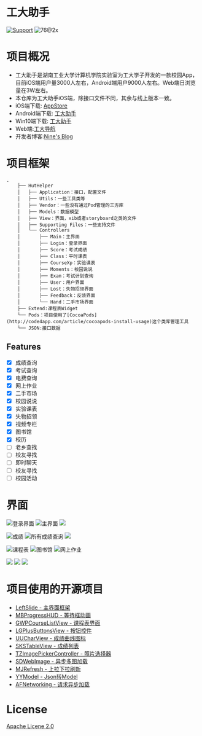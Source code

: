 # 工大助手
[![Support](https://img.shields.io/badge/support-iOS%208%2B%20-blue.svg?style=flat)](https://www.apple.com/nl/ios/)
![76@2x](http://img.wxz.name/76@2x-1.png)

# 项目概况
- 工大助手是湖南工业大学计算机学院实验室为工大学子开发的一款校园App，目前iOS端用户量3000人左右，Android端用户9000人左右。Web端日浏览量在3W左右。
- 本仓库为工大助手iOS端，除接口文件不同，其余与线上版本一致。
- iOS端下载: [AppStore](https://itunes.apple.com/cn/app/gong-da-zhu-shou-hu-nan-gong/id1164848835)
- Android端下载: [工大助手](http://hugongda.top:8888/res/app/)
- Win10端下载: [工大助手](http://hugongda.top:8888/res/app/)
- Web端:[工大导航](http://hugongda.top:8888/)
- 开发者博客:[Nine's Blog](http://www.wxz.name)

# 项目框架
```
.
	├── HutHelper
	│   ├── Application：接口，配置文件
	│   ├── Utils：一些工具类等
	│   ├── Vendor：一些没有通过Pod管理的三方库
	│   ├── Models：数据模型
	│   ├── View：界面，xib或者storyboard之类的文件
	│   ├── Supporting Files：一些支持文件
	│   └── Controllers
	│       ├── Main：主界面
	│       ├── Login：登录界面
	│       ├── Score：考试成绩
	│       ├── Class：平时课表
	│       ├── CourseXp：实验课表
	│       ├── Moments：校园说说
	│       ├── Exam：考试计划查询
	│       ├── User：用户界面
	│       ├── Lost：失物招领界面
	│       ├── Feedback：反馈界面
	│       └── Hand：二手市场界面
	├── Extend:课程表Widget
	└── Pods：项目使用了[CocoaPods](http://code4app.com/article/cocoapods-install-usage)这个类库管理工具
	└── JSON:接口数据
```
## Features
- [x] 成绩查询
- [x] 考试查询
- [x] 电费查询
- [x] 网上作业
- [x] 二手市场
- [x] 校园说说
- [x] 实验课表
- [x] 失物招领
- [x] 视频专栏
- [x] 图书馆
- [x] 校历
- [ ] 老乡查找
- [ ] 校友寻找
- [ ] 即时聊天
- [ ] 校友寻找
- [ ] 校园活动

# 界面
![登录界面](http://img.wxz.name/github/20170426151539_vDkWXy_IMG_0909.png?imageView2/2/w/252/h/450/interlace/0/q/41)
![主界面](http://img.wxz.name/IMG_1364.png?imageView2/2/w/252/h/450/interlace/0/q/41)
![](http://img.wxz.name/github/20170426151539_Z47HZw_IMG_0904.png?imageView2/2/w/252/h/450/interlace/0/q/41)

![成绩](http://img.wxz.name/github/20170426151539_trlelR_IMG_0900.png?imageView2/2/w/252/h/450/interlace/0/q/41)
![所有成绩查询](http://img.wxz.name/github/20170426151539_oucdIa_IMG_0902.png?imageView2/2/w/252/h/450/interlace/0/q/41)
![](http://img.wxz.name/github/20170426153118_2dnEVn_IMG_0908.png?imageView2/2/w/252/h/450/interlace/0/q/41)

![课程表](http://img.wxz.name/github/20170426151539_FSbFF5_IMG_0898.png?imageView2/2/w/252/h/450/interlace/0/q/41)
![图书馆](http://img.wxz.name/%E5%B1%8F%E5%B9%95%E5%BF%AB%E7%85%A7%202016-11-06%2019.41.19.png?imageView2/2/w/252/h/450/interlace/0/q/41)
![网上作业](http://img.wxz.name/%E5%B1%8F%E5%B9%95%E5%BF%AB%E7%85%A7%202016-11-06%2019.41.41.png?imageView2/2/w/252/h/450/interlace/0/q/41)

![](http://img.wxz.name/github/20170426151539_zK1rOn_IMG_0906.png?imageView2/2/w/252/h/450/interlace/0/q/41)
![](http://img.wxz.name/github/20170426151539_3MUsyQ_IMG_0907.png?imageView2/2/w/252/h/450/interlace/0/q/41)
![](http://img.wxz.name/github/20170426151539_5ro9oG_IMG_0903.png?imageView2/2/w/252/h/450/interlace/0/q/41)

# 项目使用的开源项目
- [LeftSlide - 主界面框架](https://github.com/chennyhuang/LeftSlide)
- [MBProgressHUD - 等待框动画](https://github.com/jdg/MBProgressHUD)
- [GWPCourseListView - 课程表界面](https://github.com/GanWenpeng/GWPCourseListView)
- [LGPlusButtonsView - 按钮控件](https://github.com/Friend-LGA/LGPlusButtonsView)
- [UUCharView - 成绩曲线图标](https://github.com/ZhipingYang/UUChartView)
- [SKSTableView - 成绩列表](https://github.com/sakkaras/SKSTableView)
- [TZImagePickerController - 照片选择器](https://github.com/banchichen/TZImagePickerController)
- [SDWebImage - 异步多图加载](https://github.com/rs/SDWebImage)
- [MJRefresh - 上拉下拉刷新](https://github.com/CoderMJLee/MJRefresh)
- [YYModel - Json转Model](https://github.com/ibireme/YYModel)
- [AFNetworking - 请求异步加载](https://github.com/AFNetworking/AFNetworking)

# License
[Apache Licene 2.0](http://www.apache.org/licenses/LICENSE-2.0.html)



